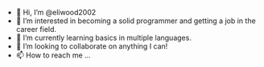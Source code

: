 - 👋 Hi, I’m @eliwood2002
- 👀 I’m interested in becoming a solid programmer and getting a job in the career field.
- 🌱 I’m currently learning basics in multiple languages.
- 💞️ I’m looking to collaborate on anything I can!
- 📫 How to reach me ... 

<!---
eliwood2002/eliwood2002 is a ✨ special ✨ repository because its `README.md` (this file) appears on your GitHub profile.
You can click the Preview link to take a look at your changes.
--->
